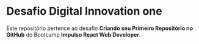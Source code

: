 # Desafio Digital Innovation one
Este repositório pertence ao desafio **Criando seu Primeiro Repositório no GitHub** do Bootcamp **Impulso React Web Developer**.
